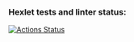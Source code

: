 ### Hexlet tests and linter status:
[![Actions Status](https://github.com/jnezdmit/qa-engineer-project-84/workflows/hexlet-check/badge.svg)](https://github.com/jnezdmit/qa-engineer-project-84/actions)